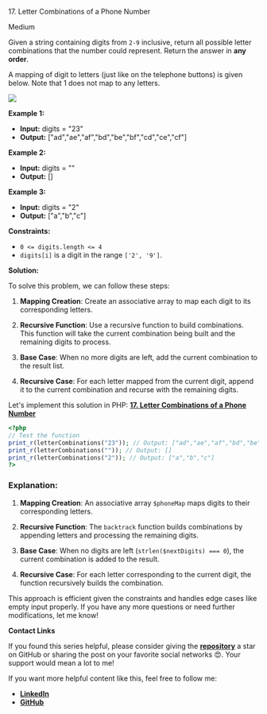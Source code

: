17\. Letter Combinations of a Phone Number

Medium

Given a string containing digits from `2-9` inclusive, return all possible letter combinations that the number could represent. Return the answer in **any order**.

A mapping of digit to letters (just like on the telephone buttons) is given below. Note that 1 does not map to any letters.

![](https://upload.wikimedia.org/wikipedia/commons/thumb/7/73/Telephone-keypad2.svg/200px-Telephone-keypad2.svg.png)

**Example 1:**

- **Input:** digits = "23"
- **Output:** ["ad","ae","af","bd","be","bf","cd","ce","cf"]

**Example 2:**

- **Input:** digits = ""
- **Output:** []

**Example 3:**

- **Input:** digits = "2"
- **Output:** ["a","b","c"]

**Constraints:**

- `0 <= digits.length <= 4`
- `digits[i]` is a digit in the range `['2', '9']`.


**Solution:**


To solve this problem, we can follow these steps:

1. **Mapping Creation**:
   Create an associative array to map each digit to its corresponding letters.

2. **Recursive Function**:
   Use a recursive function to build combinations. This function will take the current combination being built and the remaining digits to process.

3. **Base Case**:
   When no more digits are left, add the current combination to the result list.

4. **Recursive Case**:
   For each letter mapped from the current digit, append it to the current combination and recurse with the remaining digits.


Let's implement this solution in PHP: **[17. Letter Combinations of a Phone Number](https://github.com/mah-shamim/leet-code-in-php/tree/main/algorithms/000017-letter-combinations-of-a-phone-number/solution.php)**

```php
<?php
// Test the function
print_r(letterCombinations("23")); // Output: ["ad","ae","af","bd","be","bf","cd","ce","cf"]
print_r(letterCombinations("")); // Output: []
print_r(letterCombinations("2")); // Output: ["a","b","c"]
?>
```

### Explanation:

1. **Mapping Creation**: An associative array `$phoneMap` maps digits to their corresponding letters.

2. **Recursive Function**: The `backtrack` function builds combinations by appending letters and processing the remaining digits.

3. **Base Case**: When no digits are left (`strlen($nextDigits) === 0`), the current combination is added to the result.

4. **Recursive Case**: For each letter corresponding to the current digit, the function recursively builds the combination.

This approach is efficient given the constraints and handles edge cases like empty input properly. If you have any more questions or need further modifications, let me know!

**Contact Links**

If you found this series helpful, please consider giving the **[repository](https://github.com/mah-shamim/leet-code-in-php)** a star on GitHub or sharing the post on your favorite social networks 😍. Your support would mean a lot to me!

If you want more helpful content like this, feel free to follow me:

- **[LinkedIn](https://www.linkedin.com/in/arifulhaque/)**
- **[GitHub](https://github.com/mah-shamim)**
